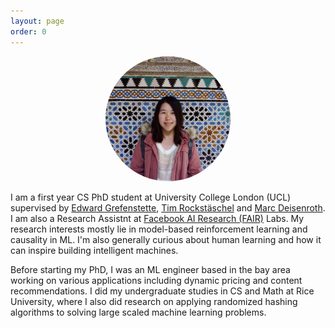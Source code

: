```yaml
---
layout: page
order: 0
---
```

<p align="center">
<img src="/images/yingchen.JPG" alt="Yingchen Xu" width="200" style="border-radius:50%"/>
</p>

I am a first year CS PhD student at University College London (UCL) supervised by [Edward Grefenstette](https://www.egrefen.com/), [Tim Rockstäschel](https://rockt.github.io/) and [Marc Deisenroth](https://deisenroth.cc/). I am also a Research Assistnt at [Facebook AI Research (FAIR)](https://ai.facebook.com/blog/fair-unveils-uk-phd-program-in-partnership-with-ucl/) Labs. My research interests mostly lie in model-based reinforcement learning and causality in ML. I'm also generally curious about human learning and how it can inspire building intelligent machines. 

Before starting my PhD, I was an ML engineer based in the bay area working on various applications including 
dynamic pricing and content recommendations. I did my undergraduate studies in CS and Math at Rice University, where I also did research on applying randomized hashing algorithms to solving large scaled machine learning problems. 